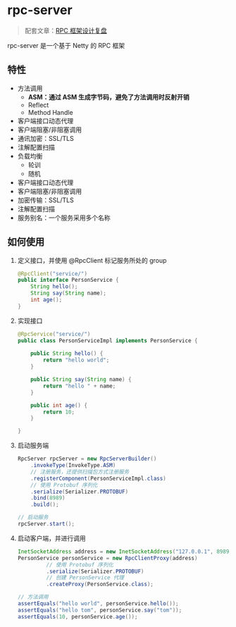 # rpc-server
> 配套文章：[RPC 框架设计复盘](https://killlowkey.github.io/2022/03/15/%E5%A6%82%E4%BD%95%E8%AE%BE%E8%AE%A1-RPC-%E6%A1%86%E6%9E%B6/#more)

rpc-server 是一个基于 Netty 的 RPC 框架



## 特性

* 方法调用
    * **ASM：通过 ASM 生成字节码，避免了方法调用时反射开销**
    * Reflect
    * Method Handle
* 客户端接口动态代理
* 客户端阻塞/非阻塞调用
* 通讯加密：SSL/TLS
* 注解配置扫描
* 负载均衡
    * 轮训
    * 随机
* 客户端接口动态代理
* 客户端阻塞/非阻塞调用
* 加密传输：SSL/TLS
* 注解配置扫描
* 服务别名：一个服务采用多个名称



## 如何使用

1. 定义接口，并使用 @RpcClient 标记服务所处的 group

   ```java
   @RpcClient("service/")
   public interface PersonService {
       String hello();
       String say(String name);
       int age();
   }
   ```

2. 实现接口

   ```java
   @RpcService("service/")
   public class PersonServiceImpl implements PersonService {
       
       public String hello() {
           return "hello world";
       }
   
       public String say(String name) {
           return "hello " + name;
       }
   
       public int age() {
           return 10;
       }
   
   }
   ```

3. 启动服务端

   ```java
   RpcServer rpcServer = new RpcServerBuilder()
       .invokeType(InvokeType.ASM)
       // 注册服务，还提供扫描包方式注册服务
       .registerComponent(PersonServiceImpl.class)
       // 使用 Protobuf 序列化
       .serialize(Serializer.PROTOBUF)
       .bind(8989)
       .build();
   
   // 启动服务
   rpcServer.start();
   ```

4. 启动客户端，并进行调用

   ```java
   InetSocketAddress address = new InetSocketAddress("127.0.0.1", 8989);
   PersonService personService = new RpcClientProxy(address)
            // 使用 Protobuf 序列化
            .serialize(Serializer.PROTOBUF)
            // 创建 PersonService 代理
            .createProxy(PersonService.class);
   
   // 方法调用
   assertEquals("hello world", personService.hello());
   assertEquals("hello tom", personService.say("tom"));
   assertEquals(10, personService.age());
   ```

   
